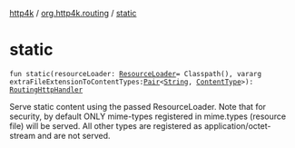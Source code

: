 [http4k](../index.md) / [org.http4k.routing](index.md) / [static](./static.md)

# static

`fun static(resourceLoader: `[`ResourceLoader`](-resource-loader/index.md)` = Classpath(), vararg extraFileExtensionToContentTypes: `[`Pair`](https://kotlinlang.org/api/latest/jvm/stdlib/kotlin/-pair/index.html)`<`[`String`](https://kotlinlang.org/api/latest/jvm/stdlib/kotlin/-string/index.html)`, `[`ContentType`](../org.http4k.core/-content-type/index.md)`>): `[`RoutingHttpHandler`](-routing-http-handler/index.md)

Serve static content using the passed ResourceLoader. Note that for security, by default ONLY mime-types registered in
mime.types (resource file) will be served. All other types are registered as application/octet-stream and are not served.

